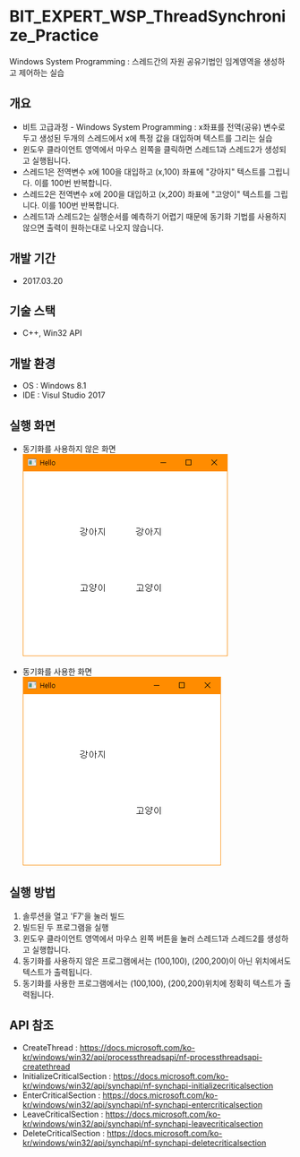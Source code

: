 # BIT_EXPERT_WSP_ThreadSynchronize_Practice
Windows System Programming : 스레드간의 자원 공유기법인 임계영역을 생성하고 제어하는 실습

## 개요
* 비트 고급과정 - Windows System Programming : x좌표를 전역(공유) 변수로 두고 생성된 두개의 스레드에서 x에 특정 값을 대입하며 텍스트를 그리는 실습
* 윈도우 클라이언트 영역에서 마우스 왼쪽을 클릭하면 스레드1과 스레드2가 생성되고 실행됩니다.
* 스레드1은 전역변수 x에 100을 대입하고 (x,100) 좌표에 "강아지" 텍스트를 그립니다. 이를 100번 반복합니다.
* 스레드2은 전역변수 x에 200을 대입하고 (x,200) 좌표에 "고양이" 텍스트를 그립니다. 이를 100번 반복합니다.
* 스레드1과 스레드2는 실행순서를 예측하기 어렵기 때문에 동기화 기법를 사용하지 않으면 출력이 원하는대로 나오지 않습니다.

## 개발 기간
* 2017.03.20

## 기술 스택
* C++, Win32 API

## 개발 환경
* OS : Windows 8.1
* IDE : Visul Studio 2017

## 실행 화면
* 동기화를 사용하지 않은 화면  
![실행화면](./Images/run2.png)

* 동기화를 사용한 화면  
![실행화면](./Images/run1.png)

## 실행 방법
1. 솔루션을 열고 'F7'을 눌러 빌드
2. 빌드된 두 프로그램을 실행
3. 윈도우 클라이언트 영역에서 마우스 왼쪽 버튼을 눌러 스레드1과 스레드2를 생성하고 실행합니다.
4. 동기화를 사용하지 않은 프로그램에서는 (100,100), (200,200)이 아닌 위치에서도 텍스트가 출력됩니다.
5. 동기화를 사용한 프로그램에서는 (100,100), (200,200)위치에 정확히 텍스트가 출력됩니다.

## API 참조
* CreateThread : <https://docs.microsoft.com/ko-kr/windows/win32/api/processthreadsapi/nf-processthreadsapi-createthread>
* InitializeCriticalSection : <https://docs.microsoft.com/ko-kr/windows/win32/api/synchapi/nf-synchapi-initializecriticalsection>
* EnterCriticalSection : <https://docs.microsoft.com/ko-kr/windows/win32/api/synchapi/nf-synchapi-entercriticalsection>
* LeaveCriticalSection : <https://docs.microsoft.com/ko-kr/windows/win32/api/synchapi/nf-synchapi-leavecriticalsection>
* DeleteCriticalSection : <https://docs.microsoft.com/ko-kr/windows/win32/api/synchapi/nf-synchapi-deletecriticalsection>
